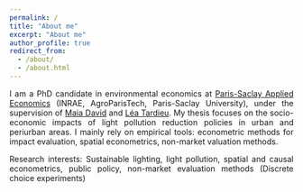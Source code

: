 ```yaml
---
permalink: /
title: "About me"
excerpt: "About me"
author_profile: true
redirect_from: 
  - /about/
  - /about.html
---
```


<p align="justify">I am a PhD candidate in environmental economics at <a href="https://eng-psae.versailles-grignon.hub.inrae.fr/">Paris-Saclay Applied Economics</a> (INRAE, AgroParisTech, Paris-Saclay University), under the supervision of <a href="https://eng-psae.versailles-grignon.hub.inrae.fr/personalpages/david">Maia David</a> and <a href="https://leatardieu.wordpress.com/">Léa Tardieu</a>. My thesis focuses on the socio-economic impacts of light pollution reduction policies in urban and periurban areas. I mainly rely on empirical tools: econometric methods for impact evaluation, spatial econometrics, non-market valuation methods.</p>

<p align="justify">Research interests: Sustainable lighting, light pollution, spatial and causal econometrics, public policy, non-market evaluation methods (Discrete choice experiments)</p>
